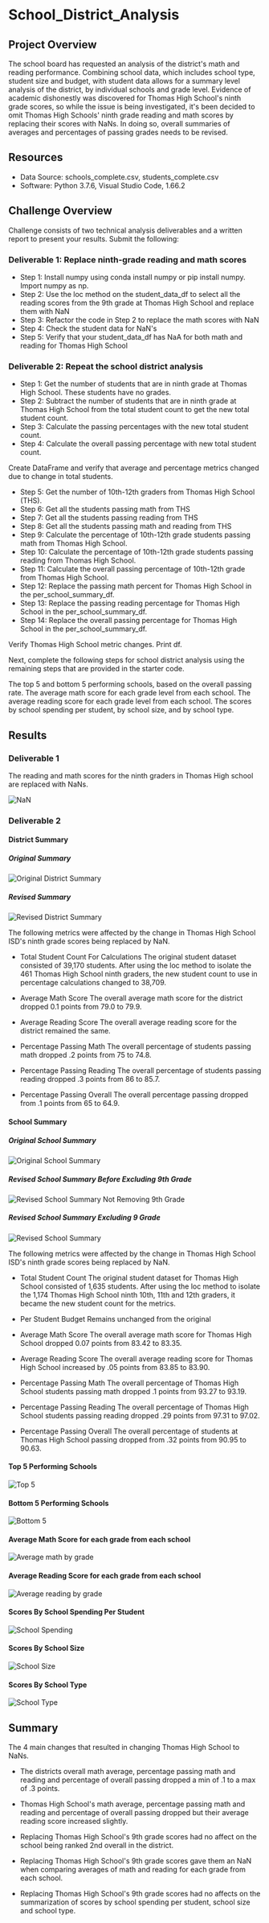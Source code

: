 # School_District_Analysis
## Project Overview
The school board has requested an analysis of the district's math and reading performance. Combining school data, which includes school type, student size and budget, with student data allows for a summary level analysis of the district, by individual schools and grade level. Evidence of academic dishonestly was discovered for Thomas High School's ninth grade scores, so while the issue is being investigated, it's been decided to omit Thomas High Schools' ninth grade reading and math scores by replacing their scores with NaNs. In doing so, overall summaries of averages and percentages of passing grades needs to be revised. 

## Resources
- Data Source: schools_complete.csv, students_complete.csv
- Software: Python 3.7.6, Visual Studio Code, 1.66.2

## Challenge Overview

Challenge consists of two technical analysis deliverables and a written report to present your results. Submit the following:

### Deliverable 1: Replace ninth-grade reading and math scores

- Step 1: Install numpy using conda install numpy or pip install numpy. Import numpy as np.
- Step 2: Use the loc method on the student_data_df to select all the reading scores from the 9th grade at Thomas High School and replace them with NaN
- Step 3: Refactor the code in Step 2 to replace the math scores with NaN
- Step 4: Check the student data for NaN's
- Step 5: Verify that your student_data_df has NaA for both math and reading for Thomas High School

### Deliverable 2: Repeat the school district analysis
- Step 1: Get the number of students that are in ninth grade at Thomas High School. These students have no grades. 
- Step 2: Subtract the number of students that are in ninth grade at Thomas High School from the total student count to get the new total student count.
- Step 3: Calculate the passing percentages with the new total student count.
- Step 4: Calculate the overall passing percentage with new total student count.

Create DataFrame and verify that average and percentage metrics changed due to change in total students. 

- Step 5:  Get the number of 10th-12th graders from Thomas High School (THS).
- Step 6: Get all the students passing math from THS
- Step 7: Get all the students passing reading from THS
- Step 8: Get all the students passing math and reading from THS
- Step 9: Calculate the percentage of 10th-12th grade students passing math from Thomas High School. 
- Step 10: Calculate the percentage of 10th-12th grade students passing reading from Thomas High School.
- Step 11: Calculate the overall passing percentage of 10th-12th grade from Thomas High School. 
- Step 12: Replace the passing math percent for Thomas High School in the per_school_summary_df.
- Step 13: Replace the passing reading percentage for Thomas High School in the per_school_summary_df.
- Step 14: Replace the overall passing percentage for Thomas High School in the per_school_summary_df.

Verify Thomas High School metric changes. Print df.

Next, complete the following steps for school district analysis using the remaining steps that are provided in the starter code.

The top 5 and bottom 5 performing schools, based on the overall passing rate.
The average math score for each grade level from each school.
The average reading score for each grade level from each school.
The scores by school spending per student, by school size, and by school type.

## Results

### Deliverable 1

The reading and math scores for the ninth graders in Thomas High school are replaced with NaNs.

![NaN](https://user-images.githubusercontent.com/87085239/168456192-e2b9519e-e36e-427d-9ba2-4266bed9d4c6.png)

### Deliverable 2

#### District Summary

##### Original Summary
![Original District Summary](https://user-images.githubusercontent.com/87085239/168456210-73762e75-407b-4ba6-bc37-b758aa83c881.png)

##### Revised Summary
![Revised District Summary](https://user-images.githubusercontent.com/87085239/168456213-98feacef-fb98-4e94-a58b-7ad6afd787a9.png)



The following metrics were affected by the change in Thomas High School ISD's ninth grade scores being replaced by NaN.

- Total Student Count For Calculations
The original student dataset consisted of 39,170 students. After using the loc method to isolate the 461 Thomas High School ninth graders, the new student count to use in percentage calculations changed to 38,709.

- Average Math Score
The overall average math score for the district dropped 0.1 points from 79.0 to 79.9. 

- Average Reading Score
The overall average reading score for the district remained the same.

- Percentage Passing Math
The overall percentage of students passing math dropped .2 points from 75 to 74.8.

- Percentage Passing Reading
The overall percentage of students passing reading dropped .3 points from 86 to 85.7.

- Percentage Passing Overall
The overall percentage passing dropped from .1 points from 65 to 64.9.

#### School Summary

##### Original School Summary
![Original School Summary](https://user-images.githubusercontent.com/87085239/168456220-60e5ffa4-0598-4501-9eeb-a739b23de2b1.png)


##### Revised School Summary Before Excluding 9th Grade
![Revised School Summary Not Removing 9th Grade](https://user-images.githubusercontent.com/87085239/168456270-030fcda6-69f1-42b3-8539-62b83f939640.png)


##### Revised School Summary Excluding 9 Grade
![Revised School Summary](https://user-images.githubusercontent.com/87085239/168456276-863e6ec0-aa16-485b-8997-8705e71e5a24.png)


The following metrics were affected by the change in Thomas High School ISD's ninth grade scores being replaced by NaN.

- Total Student Count
The original student dataset for Thomas High School consisted of 1,635 students. After using the loc method to isolate the 1,174 Thomas High School ninth 10th, 11th and 12th graders, it became the new student count for the metrics.

- Per Student Budget
Remains unchanged from the original

- Average Math Score
The overall average math score for Thomas High School dropped 0.07 points from 83.42 to 83.35. 

- Average Reading Score
The overall average reading score for Thomas High School increased by .05 points from 83.85 to 83.90.

- Percentage Passing Math
The overall percentage of Thomas High School students passing math dropped .1 points from 93.27 to 93.19.

- Percentage Passing Reading
The overall percentage of Thomas High School students passing reading dropped .29 points from 97.31 to 97.02.

- Percentage Passing Overall
The overall percentage of students at Thomas High School passing dropped from .32 points from 90.95 to 90.63.

#### Top 5 Performing Schools
![Top 5](https://user-images.githubusercontent.com/87085239/168456291-ba4fa078-8528-4bb0-941f-a2f74f8bb0da.png)

#### Bottom 5 Performing Schools
![Bottom 5](https://user-images.githubusercontent.com/87085239/168456298-45c45ae6-ef09-4162-93f1-3f2eac08083b.png)

#### Average Math Score for each grade from each school
![Average math by grade](https://user-images.githubusercontent.com/87085239/168456301-dbfa3f30-222b-4fe8-90f1-606783330eed.png)

#### Average Reading Score for each grade from each school
![Average reading by grade](https://user-images.githubusercontent.com/87085239/168456306-7a9325c1-3cb6-48d5-ba0a-8fe2a7f129d4.png)

#### Scores By School Spending Per Student
![School Spending](https://user-images.githubusercontent.com/87085239/168456348-626dacec-08b7-4630-854c-ee25318ea2fe.png)

#### Scores By School Size 
![School Size](https://user-images.githubusercontent.com/87085239/168456353-cbdff5ed-9032-43c5-bd32-26daaaba4f6c.png)

#### Scores By School Type
![School Type](https://user-images.githubusercontent.com/87085239/168456359-9c9ef775-3e6f-4cee-900f-ea1b3bf6d25e.png)

## Summary

The 4 main changes that resulted in changing Thomas High School to NaNs.
- The districts overall math average, percentage passing math and reading and percentage of overall passing dropped a min of .1 to a max of .3 points.

- Thomas High School's math average, percentage passing math and reading and percentage of overall passing dropped but their average reading score increased slightly.

- Replacing Thomas High School's 9th grade scores had no affect on the school being ranked 2nd overall in the district.

- Replacing Thomas High School's 9th grade scores gave them an NaN when comparing averages of math and reading for each grade from each school.

- Replacing Thomas High School's 9th grade scores had no affects on the summarization of scores by school spending per student, school size and school type.



